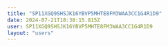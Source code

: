 ```yaml
---
title: "SP11XGQ9SHSJK16YBVP5MHTE8FM3WAA3CC1G4R1D9"
date: 2024-07-21T18:38:15.815Z
user: SP11XGQ9SHSJK16YBVP5MHTE8FM3WAA3CC1G4R1D9
layout: "users"
---
```

    